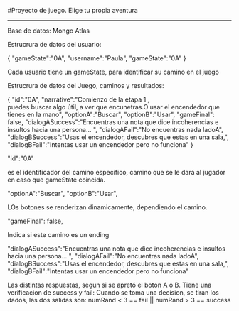 #Proyecto de juego.
Elige tu propia aventura

***

Base de datos: Mongo Atlas

Estrucrura de datos del usuario:

{
  "gameState":"0A",
  "username":"Paula",
  "gameState":"0A"
}

Cada usuario tiene un gameState, para identificar su camino en el juego

Estrucrura de datos del Juego, caminos y resultados:

  {
  "id":"0A",
  "narrative":"Comienzo de la etapa 1 ,<br/>puedes buscar algo útil, a ver que encunetras.O usar el encendedor que tienes en la mano",
  "optionA":"Buscar",
  "optionB":"Usar",
  "gameFinal": false,
  "dialogASuccess":"Encuentras una nota que dice incoherencias e insultos hacia una persona... ",
  "dialogAFail":"No encuentras nada ladoA",
  "dialogBSuccess":"Usas el encendedor, descubres que estas en una sala,",
  "dialogBFail":"Intentas usar un encendedor pero no funciona"
  }

"id":"0A"

es el identificador del camino especifico, camino que se le dará al jugador en caso que gameState coincida.

"optionA":"Buscar",
"optionB":"Usar",

LOs botones se renderizan dinamicamente, dependiendo el camino.

"gameFinal": false,

Indica si este camino es un ending

"dialogASuccess":"Encuentras una nota que dice incoherencias e insultos hacia una persona... ",
"dialogAFail":"No encuentras nada ladoA",
"dialogBSuccess":"Usas el encendedor, descubres que estas en una sala,",
"dialogBFail":"Intentas usar un encendedor pero no funciona"

Las distintas respuestas, segun si se apretó el boton A o B.
Tiene una verificacion de success y fail: Cuando se toma una decision, se tiran los dados, las dos salidas son:
numRand < 3 == fail || numRand > 3 == success
